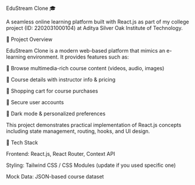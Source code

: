 EduStream Clone 🎓

A seamless online learning platform built with React.js as part of my college project (ID: 2202031000104) at Aditya Silver Oak Institute of Technology.

📌 Project Overview

EduStream Clone is a modern web-based platform that mimics an e-learning environment. It provides features such as:

🎥 Browse multimedia-rich course content (videos, audio, images)

📝 Course details with instructor info & pricing

🛒 Shopping cart for course purchases

👤 Secure user accounts

🌙 Dark mode & personalized preferences

This project demonstrates practical implementation of React.js concepts including state management, routing, hooks, and UI design.

🚀 Tech Stack

Frontend: React.js, React Router, Context API

Styling: Tailwind CSS / CSS Modules (update if you used specific one)

Mock Data: JSON-based course dataset
